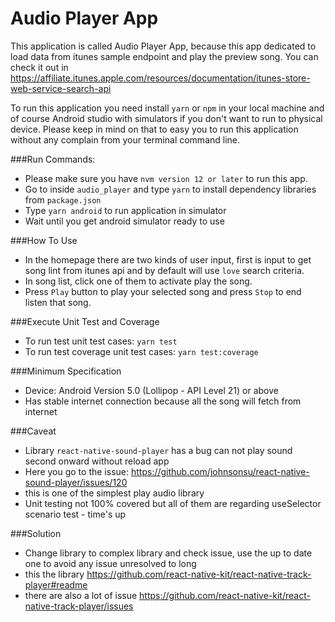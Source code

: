 # Audio Player App
This application is called Audio Player App, because this app dedicated to load data from itunes sample endpoint and play the preview song.
You can check it out in https://affiliate.itunes.apple.com/resources/documentation/itunes-store-web-service-search-api

To run this application you need install `yarn` or `npm` in your local machine and of course Android studio with simulators if you don't want to run to physical device.
Please keep in mind on that to easy you to run this application without any complain from your terminal command line.

###Run Commands:
- Please make sure you have `nvm version 12 or later` to run this app.
- Go to inside `audio_player` and type `yarn` to install dependency libraries from `package.json` 
- Type `yarn android` to run application in simulator
- Wait until you get android simulator ready to use

###How To Use
- In the homepage there are two kinds of user input, first is input to get song lint from itunes api and by default will use `love` search criteria.
- In song list, click one of them to activate play the song.
- Press `Play` button to play your selected song and press `Stop` to end listen that song.

###Execute Unit Test and Coverage
- To run test unit test cases: `yarn test`
- To run test coverage unit test cases: `yarn test:coverage`

###Minimum Specification
- Device: Android Version 5.0 (Lollipop - API Level 21) or above
- Has stable internet connection because all the song will fetch from internet

###Caveat
- Library `react-native-sound-player` has a bug can not play sound second onward without reload app
- Here you go to the issue: https://github.com/johnsonsu/react-native-sound-player/issues/120
- this is one of the simplest play audio library
- Unit testing not 100% covered but all of them are regarding useSelector scenario test - time's up

###Solution
- Change library to complex library and check issue, use the up to date one to avoid any issue unresolved to long
- this the library https://github.com/react-native-kit/react-native-track-player#readme
- there are also a lot of issue https://github.com/react-native-kit/react-native-track-player/issues

